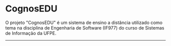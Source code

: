 # CognosEDU
O projeto "CognosEDU" é um sistema de ensino a distância utilizado como tema na disciplina de Engenharia de Software (IF977) do curso de Sistemas de Informação da UFPE.
______
